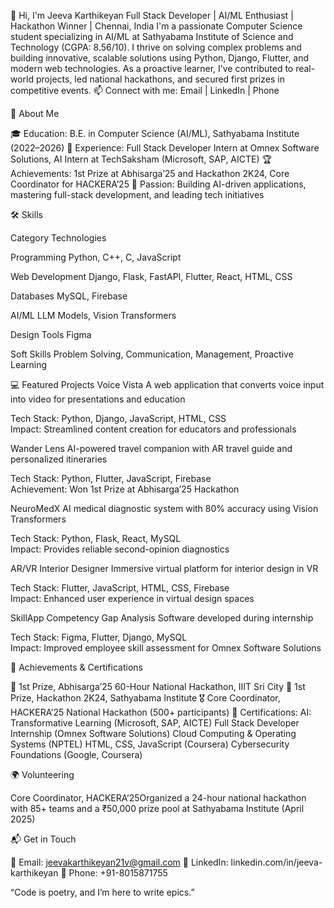 👋 Hi, I'm Jeeva Karthikeyan
Full Stack Developer | AI/ML Enthusiast | Hackathon Winner | Chennai, India
I'm a passionate Computer Science student specializing in AI/ML at Sathyabama Institute of Science and Technology (CGPA: 8.56/10). I thrive on solving complex problems and building innovative, scalable solutions using Python, Django, Flutter, and modern web technologies. As a proactive learner, I’ve contributed to real-world projects, led national hackathons, and secured first prizes in competitive events.
📫 Connect with me: Email | LinkedIn | Phone

🚀 About Me

🎓 Education: B.E. in Computer Science (AI/ML), Sathyabama Institute (2022–2026)
💼 Experience: Full Stack Developer Intern at Omnex Software Solutions, AI Intern at TechSaksham (Microsoft, SAP, AICTE)
🏆 Achievements: 1st Prize at Abhisarga’25 and Hackathon 2K24, Core Coordinator for HACKERA’25
🌟 Passion: Building AI-driven applications, mastering full-stack development, and leading tech initiatives


🛠️ Skills



Category
Technologies



Programming
Python, C++, C, JavaScript


Web Development
Django, Flask, FastAPI, Flutter, React, HTML, CSS


Databases
MySQL, Firebase


AI/ML
LLM Models, Vision Transformers


Design Tools
Figma


Soft Skills
Problem Solving, Communication, Management, Proactive Learning



💻 Featured Projects
Voice Vista
A web application that converts voice input into video for presentations and education  

Tech Stack: Python, Django, JavaScript, HTML, CSS  
Impact: Streamlined content creation for educators and professionals

Wander Lens
AI-powered travel companion with AR travel guide and personalized itineraries  

Tech Stack: Python, Flutter, JavaScript, Firebase  
Achievement: Won 1st Prize at Abhisarga’25 Hackathon

NeuroMedX
AI medical diagnostic system with 80% accuracy using Vision Transformers  

Tech Stack: Python, Flask, React, MySQL  
Impact: Provides reliable second-opinion diagnostics

AR/VR Interior Designer
Immersive virtual platform for interior design in VR  

Tech Stack: Flutter, JavaScript, HTML, CSS, Firebase  
Impact: Enhanced user experience in virtual design spaces

SkillApp
Competency Gap Analysis Software developed during internship  

Tech Stack: Figma, Flutter, Django, MySQL  
Impact: Improved employee skill assessment for Omnex Software Solutions


🏅 Achievements & Certifications

🥇 1st Prize, Abhisarga’25 60-Hour National Hackathon, IIIT Sri City
🥇 1st Prize, Hackathon 2K24, Sathyabama Institute
🎖️ Core Coordinator, HACKERA’25 National Hackathon (500+ participants)
📜 Certifications:
AI: Transformative Learning (Microsoft, SAP, AICTE)
Full Stack Developer Internship (Omnex Software Solutions)
Cloud Computing & Operating Systems (NPTEL)
HTML, CSS, JavaScript (Coursera)
Cybersecurity Foundations (Google, Coursera)




🌍 Volunteering

Core Coordinator, HACKERA’25Organized a 24-hour national hackathon with 85+ teams and a ₹50,000 prize pool at Sathyabama Institute (April 2025)


📬 Get in Touch

📧 Email: jeevakarthikeyan21v@gmail.com
🔗 LinkedIn: linkedin.com/in/jeeva-karthikeyan
📱 Phone: +91-8015871755

“Code is poetry, and I’m here to write epics.”
